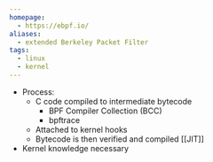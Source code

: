 ```yaml
---
homepage:
  - https://ebpf.io/
aliases:
  - extended Berkeley Packet Filter
tags:
  - linux
  - kernel
---
```

- Process:
	- C code compiled to intermediate bytecode
		- BPF Compiler Collection (BCC)
		- bpftrace
	- Attached to kernel hooks
	- Bytecode is then verified and compiled [[JIT]]
- Kernel knowledge necessary